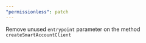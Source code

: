```yaml
---
"permissionless": patch
---
```


Remove unused `entrypoint` parameter on the method `createSmartAccountClient`
